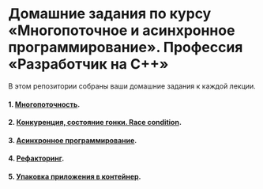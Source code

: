 # Домашние задания по курсу «Многопоточное и асинхронное программирование». Профессия «Разработчик на С++»

В этом репозитории собраны ваши домашние задания к каждой лекции.

#### 1. [Многопоточность](https://github.com/NewStudentOk/HWmap/tree/main/Less_1).
#### 2. [Конкуренция, состояние гонки. Race condition](https://github.com/NewStudentOk/HWmap/tree/main/Less_2).
#### 3. [Асинхронное программирование](https://github.com/NewStudentOk/HWmap/tree/main/Less_3).
#### 4. [Рефакторинг](04).
#### 5. [Упаковка приложения в контейнер](05).

